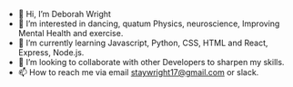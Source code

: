 - 👋 Hi, I’m Deborah Wright
- 👀 I’m interested in dancing, quatum Physics, neuroscience, Improving Mental Health and exercise. 
- 🌱 I’m currently learning Javascript, Python, CSS, HTML and React, Express, Node.js.
- 💞️ I’m looking to collaborate with other Developers to sharpen my skills. 
- 📫 How to reach me via email staywright17@gmail.com or slack. 

<!---
lellowgill/lellowgill is a ✨ special ✨ repository because its `README.md` (this file) appears on your GitHub profile.
You can click the Preview link to take a look at your changes.
--->
